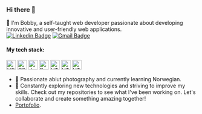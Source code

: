 ### Hi there 👋
👋 I'm Bobby, a self-taught web developer passionate about developing innovative and user-friendly web applications. <br>
[![Linkedin Badge](https://img.shields.io/badge/-LinkedIn-blue?style=flat-square&logo=Linkedin&logoColor=white&link=https://www.linkedin.com/in/bobby-mastacan-353b8b183/)](https://www.linkedin.com/in/bobby-mastacan-353b8b183/)
[![Gmail Badge](https://img.shields.io/badge/-Gmail-d14836?style=flat-square&logo=Gmail&logoColor=white&link=mail@b.mastacan@gmail.com)](mailto:mail@b.mastacan@gmail.com)


#### My tech stack:

<img src="https://cdn.simpleicons.org/html5" alt="HTML" width="25" height="25"/> <img src="https://cdn.simpleicons.org/css3" alt="CSS" width="25" height="25"/> <img src="https://cdn.simpleicons.org/javascript" alt="JavaScript" width="25" height="25"/> <img src="https://cdn.simpleicons.org/react" alt="React" width="25" height="25"/> <img src="https://cdn.simpleicons.org/node.js" alt="HTML" width="25" height="25"/> <img src="https://cdn.simpleicons.org/mongoDB" alt="HTML" width="25" height="25"/> <img src="https://cdn.simpleicons.org/Express" alt="HTML" width="25" height="25"/>

- 🌱 Passionate abiut photography and currently learning Norwegian.
- 🔭 Constantly exploring new technologies and striving to improve my skills. Check out my repositories to see what I've been working on. Let's collaborate and create something amazing together!
- [Portofolio](https://bbm2910.github.io/Portofolio/).


<!--
**bbm2910/bbm2910** is a ✨ _special_ ✨ repository because its `README.md` (this file) appears on your GitHub profile.

Here are some ideas to get you started:

- 🔭 I’m currently working on ...
- 🌱 I’m currently learning ...
- 👯 I’m looking to collaborate on ...
- 🤔 I’m looking for help with ...
- 💬 Ask me about ...
- 📫 How to reach me: ...
- 😄 Pronouns: ...
- ⚡ Fun fact: ...
-->
